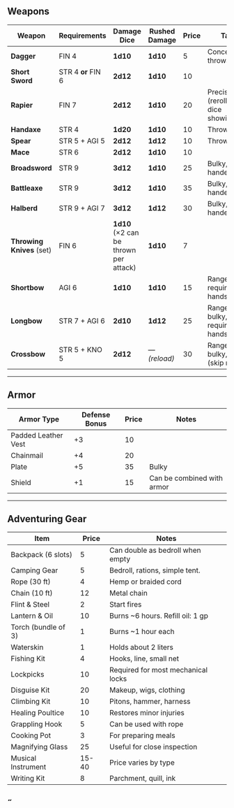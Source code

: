 ## Weapons

| Weapon                    | Requirements       | Damage Dice                            | Rushed Damage | Price  | Tags                                |
| ------------------------- | ------------------ | -------------------------------------- | ------------- | ------ | ----------------------------------- |
| **Dagger**                | FIN 4              | **1d10**                               | **1d10**      |  5     | Concealable, throwable              |
| **Short Sword**           | STR 4 **or** FIN 6 | **2d12**                               | **1d10**      |  10    |                                     |
| **Rapier**                | FIN 7              | **2d12**                               | **1d10**      |  20    | Precise (reroll any dice showing 1) |
| **Handaxe**               | STR 4              | **1d20**                               | **1d10**      |  10    | Throwable                           |
| **Spear**                 | STR 5 + AGI 5      | **2d12**                               | **1d12**      |  10    | Throwable                           |
| **Mace**                  | STR 6              | **2d12**                               | **1d10**      |  10    |                                     |
| **Broadsword**            | STR 9              | **3d12**                               | **1d10**      |  25    | Bulky, two-handed                   |
| **Battleaxe**             | STR 9              | **3d12**                               | **1d10**      |  35    | Bulky, two-handed                   |
| **Halberd**               | STR 9 + AGI 7      | **3d12**                               | **1d12**      |  30    | Bulky, two-handed                   |
| **Throwing Knives** (set) | FIN 6              | **1d10** (×2 can be thrown per attack) | **1d10**      |  7     |                                     |
| **Shortbow**              | AGI 6              | **1d10**                               | **1d10**      |  15    | Ranged, requires free hands         |
| **Longbow**               | STR 7 + AGI 6      | **2d10**                               | **1d12**      |  25    | Ranged, bulky, requires free hands  |
| **Crossbow**              | STR 5 + KNO 5      | **2d12**                               | — *(reload)*  |  30    | Ranged, bulky, reload (skip rush)   |

---

## Armor

| Armor Type          | Defense Bonus | Price  | Notes                      |
| ------------------- | ------------- | ------ | -------------------------- |
| Padded Leather Vest | +3            | 10 |                            |
| Chainmail           | +4            | 20 |                            |
| Plate               | +5            | 35 | Bulky                      |
| Shield              | +1            | 15 | Can be combined with armor |

---

## Adventuring Gear

| Item                | Price     | Notes                              |
| ------------------- | --------- | ---------------------------------- |
| Backpack (6 slots)  | 5         | Can double as bedroll when empty   |
| Camping Gear        | 5         | Bedroll, rations, simple tent.     |
| Rope (30 ft)        | 4         | Hemp or braided cord               |
| Chain (10 ft)       | 12        | Metal chain                        |
| Flint & Steel       | 2         | Start fires                        |
| Lantern & Oil       | 10       | Burns \~6 hours. Refill oil: 1 gp  |
| Torch (bundle of 3) | 1         | Burns \~1 hour each                |
| Waterskin           | 1         | Holds about 2 liters               |
| Fishing Kit         | 4         | Hooks, line, small net             |
| Lockpicks           | 10        | Required for most mechanical locks |
| Disguise Kit        | 20        | Makeup, wigs, clothing             |
| Climbing Kit        | 10        | Pitons, hammer, harness            |
| Healing Poultice    | 10        | Restores minor injuries            |
| Grappling Hook      | 5         | Can be used with rope              |
| Cooking Pot         | 3         | For preparing meals                |
| Magnifying Glass    | 25        | Useful for close inspection        |
| Musical Instrument  | 15-40     | Price varies by type               |
| Writing Kit         | 8         | Parchment, quill, ink              |
˝
---
